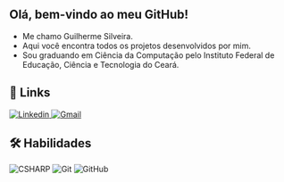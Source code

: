 ## Olá, bem-vindo ao meu GitHub!

- Me chamo Guilherme Silveira.
- Aqui você encontra todos os projetos desenvolvidos por mim.
- Sou graduando em Ciência da Computação pelo Instituto Federal de Educação, Ciência e Tecnologia do Ceará. 

## 🔗 Links

<a href="https://www.linkedin.com/in/guilherme-silveira-013b75249/" target="_blank">
  <img src="https://img.shields.io/badge/linkedin-%230077B5.svg?style=for-the-badge&logo=linkedin&logoColor=white)" alt="Linkedin"/>
</a>

<a href="mailto:guilhermesilveirasousa@gmail.com" target="_blank">
  <img src="https://img.shields.io/badge/Gmail-D14836?style=for-the-badge&logo=gmail&logoColor=white" alt="Gmail"/>
</a>

## 🛠 Habilidades
![CSHARP](https://img.shields.io/badge/-CSharp-333333?style=flat&logo=csharp)
![Git](https://img.shields.io/badge/-Git-333333?style=flat&logo=git)
![GitHub](https://img.shields.io/badge/-GitHub-333333?style=flat&logo=github)
